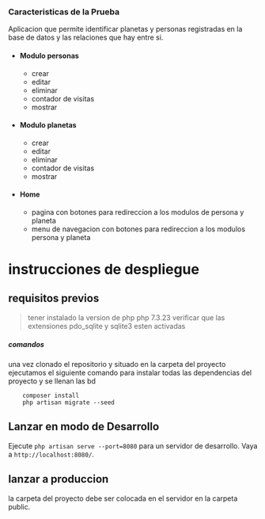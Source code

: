 
### Caracteristicas de la Prueba

Aplicacion que permite identificar planetas y personas registradas en la base de datos y las relaciones que hay entre si.

- #### Modulo personas
	* crear 
	* editar
	* eliminar
	* contador de visitas
	* mostrar

- #### Modulo planetas
	* crear 
	* editar
	* eliminar
	* contador de visitas
	* mostrar

- #### Home
	* pagina con botones para redireccion a los modulos de persona y planeta
	* menu de navegacion con botones para redireccion a los modulos persona y planeta


# instrucciones de despliegue

## requisitos previos
> tener instalado la version de php php 7.3.23
> verificar que las extensiones pdo_sqlite y sqlite3 esten activadas


##### comandos
una vez clonado el repositorio y situado en la carpeta del proyecto ejecutamos el siguiente comando para instalar todas las dependencias del proyecto y se llenan las bd

``````
	composer install
    php artisan migrate --seed
``````

## Lanzar en modo de Desarrollo

Ejecute `php artisan serve --port=8080` para un servidor de desarrollo. Vaya a `http://localhost:8080/`.


## lanzar a produccion

la carpeta del proyecto debe ser colocada en el servidor en la carpeta public.
